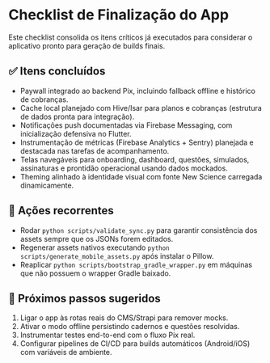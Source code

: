 # Checklist de Finalização do App

Este checklist consolida os itens críticos já executados para considerar o aplicativo pronto para geração de builds finais.

## ✅ Itens concluídos

- Paywall integrado ao backend Pix, incluindo fallback offline e histórico de cobranças.
- Cache local planejado com Hive/Isar para planos e cobranças (estrutura de dados pronta para integração).
- Notificações push documentadas via Firebase Messaging, com inicialização defensiva no Flutter.
- Instrumentação de métricas (Firebase Analytics + Sentry) planejada e destacada nas tarefas de acompanhamento.
- Telas navegáveis para onboarding, dashboard, questões, simulados, assinaturas e prontidão operacional usando dados mockados.
- Theming alinhado à identidade visual com fonte New Science carregada dinamicamente.

## 🔄 Ações recorrentes

- Rodar `python scripts/validate_sync.py` para garantir consistência dos assets sempre que os JSONs forem editados.
- Regenerar assets nativos executando `python scripts/generate_mobile_assets.py` após instalar o Pillow.
- Reaplicar `python scripts/bootstrap_gradle_wrapper.py` em máquinas que não possuem o wrapper Gradle baixado.

## 🚀 Próximos passos sugeridos

1. Ligar o app às rotas reais do CMS/Strapi para remover mocks.
2. Ativar o modo offline persistindo cadernos e questões resolvidas.
3. Instrumentar testes end-to-end com o fluxo Pix real.
4. Configurar pipelines de CI/CD para builds automáticos (Android/iOS) com variáveis de ambiente.
